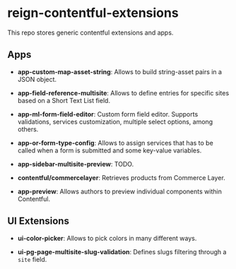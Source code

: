 # reign-contentful-extensions

This repo stores generic contentful extensions and apps.

## Apps

* **app-custom-map-asset-string**: Allows to build string-asset pairs in a JSON object.

* **app-field-reference-multisite**: Allows to define entries for specific sites based on a Short Text List field.

* **app-ml-form-field-editor**: Custom form field editor. Supports validations, services customization, multiple select options, among others.

* **app-or-form-type-config**: Allows to assign services that has to be called when a form is submitted and some key-value variables.

* **app-sidebar-multisite-preview**: TODO.

* **contentful/commercelayer**: Retrieves products from Commerce Layer.

* **app-preview**: Allows authors to preview individual components within Contentful.

## UI Extensions

* **ui-color-picker**: Allows to pick colors in many different ways.

* **ui-pg-page-multisite-slug-validation**: Defines slugs filtering through a `site` field.
